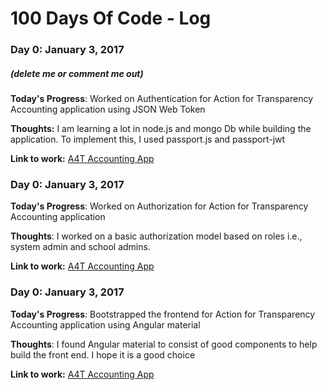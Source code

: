 # 100 Days Of Code - Log

### Day 0: January 3, 2017
##### (delete me or comment me out)

**Today's Progress**: Worked on Authentication for Action for Transparency Accounting application using JSON Web Token

**Thoughts:** I am learning a lot in node.js and mongo Db while building the application. To implement this, I used passport.js and passport-jwt

**Link to work:** [A4T Accounting App](http://github.com/williwambu/A4T-Accounting)

### Day 0: January 3, 2017

**Today's Progress**: Worked on Authorization for Action for Transparency Accounting application

**Thoughts**: I worked on a basic authorization model based on roles i.e., system admin and school admins.

**Link to work:** [A4T Accounting App](http://github.com/williwambu/A4T-Accounting)


### Day 0: January 3, 2017

**Today's Progress**: Bootstrapped the frontend for Action for Transparency Accounting application using Angular material

**Thoughts**: I found Angular material to consist of good components to help build the front end. I hope it is a good choice

**Link to work:** [A4T Accounting App](http://github.com/williwambu/A4T-Accounting)